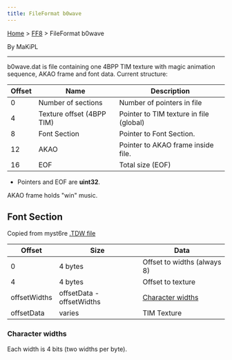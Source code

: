 ```yaml
---
title: FileFormat b0wave
---
```


[Home](../Main%20Page.md) > [FF8](../FF8.md) > FileFormat b0wave

By MaKiPL

------------------------------------------------------------------------

b0wave.dat is file containing one 4BPP TIM texture with magic animation
sequence, AKAO frame and font data. Current structure:

| Offset | Name                      | Description                             |
|--------|---------------------------|-----------------------------------------|
| 0      | Number of sections        | Number of pointers in file              |
| 4      | Texture offset (4BPP TIM) | Pointer to TIM texture in file (global) |
| 8      | Font Section              | Pointer to Font Section.                |
| 12     | AKAO                      | Pointer to AKAO frame inside file.      |
| 16     | EOF                       | Total size (EOF)                        |

-   Pointers and EOF are **uint32**.

AKAO frame holds "win" music.

## Font Section

Copied from myst6re [.TDW file][]

| Offset       | Size                      | Data                        |
|--------------|---------------------------|-----------------------------|
| 0            | 4 bytes                   | Offset to widths (always 8) |
| 4            | 4 bytes                   | Offset to texture           |
| offsetWidths | offsetData - offsetWidths | [Character widths][]        |
| offsetData   | varies                    | TIM Texture                 |

### Character widths

Each width is 4 bits (two widths per byte).

  [.TDW file]: FileFormat%20TDW.md "wikilink"
  [Character widths]: #character-widths "wikilink"
